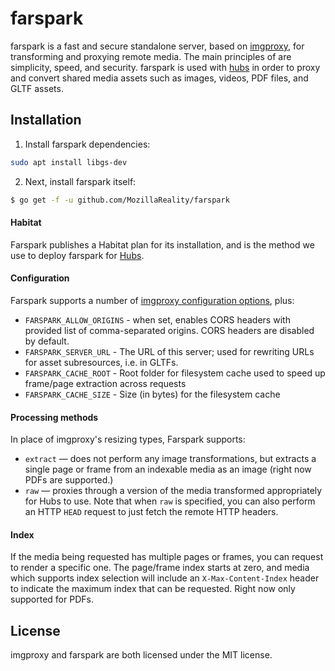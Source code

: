 # farspark

farspark is a fast and secure standalone server, based on [imgproxy](https://github.com/DarthSim/imgproxy), for transforming and proxying remote media. The main principles of are simplicity, speed, and security. farspark is used with [hubs](https://github.com/mozilla/hubs) in order to proxy and convert shared media assets such as images, videos, PDF files, and GLTF assets.

## Installation

1. Install farspark dependencies:

``` bash
sudo apt install libgs-dev
```

2. Next, install farspark itself:

```bash
$ go get -f -u github.com/MozillaReality/farspark
```

#### Habitat

Farspark publishes a Habitat plan for its installation, and is the method we use to deploy farspark for [Hubs](https://hubs.mozilla.com).

#### Configuration

Farspark supports a number of [imgproxy configuration options](https://github.com/DarthSim/imgproxy/blob/master/README.md#configuration), plus:

* `FARSPARK_ALLOW_ORIGINS` - when set, enables CORS headers with provided list of comma-separated origins. CORS headers are disabled by default.
* `FARSPARK_SERVER_URL` - The URL of this server; used for rewriting URLs for asset subresources, i.e. in GLTFs.
* `FARSPARK_CACHE_ROOT` - Root folder for filesystem cache used to speed up frame/page extraction across requests
* `FARSPARK_CACHE_SIZE` - Size (in bytes) for the filesystem cache

#### Processing methods

In place of imgproxy's resizing types, Farspark supports:

* `extract` — does not perform any image transformations, but extracts a single page or frame from an indexable media as an image (right now PDFs are supported.)
* `raw` — proxies through a version of the media transformed appropriately for Hubs to use. Note that when `raw` is specified, you can also perform an HTTP `HEAD` request to just fetch the remote HTTP headers.

#### Index

If the media being requested has multiple pages or frames, you can request to render a specific one. The page/frame index starts at zero, and media which supports index selection will include an `X-Max-Content-Index` header to indicate the maximum index that can be requested. Right now only supported for PDFs.

## License

imgproxy and farspark are both licensed under the MIT license.
